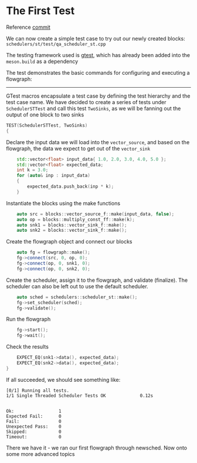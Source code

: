 # The First Test

Reference [commit](https://github.com/gnuradio/newsched/commit/91fe50e87b2a6e1e572cd0dde0e699460d975d86)

We can now create a simple test case to try out our newly created blocks: `schedulers/st/test/qa_scheduler_st.cpp`

The testing framework used is [gtest](https://github.com/google/googletest), which has already been added into the `meson.build` as a dependency

The test demonstrates the basic commands for configuring and executing a flowgraph:

----
GTest macros encapsulate a test case by defining the test hierarchy and the test case name.  We have decided to create a series of tests under `SchedulerSTTest` and call this test `TwoSinks`, as we will be fanning out the output of one block to two sinks

```cpp
TEST(SchedulerSTTest, TwoSinks)
{
```
Declare the input data we will load into the `vector_source`, and based on the flowgraph, the data we expect to get out of the `vector_sink`

```cpp
    std::vector<float> input_data{ 1.0, 2.0, 3.0, 4.0, 5.0 };
    std::vector<float> expected_data;
    int k = 3.0;
    for (auto& inp : input_data)
    {
        expected_data.push_back(inp * k);
    }
```

Instantiate the blocks using the make functions
```cpp
    auto src = blocks::vector_source_f::make(input_data, false);
    auto op = blocks::multiply_const_ff::make(k);
    auto snk1 = blocks::vector_sink_f::make();
    auto snk2 = blocks::vector_sink_f::make();
```
Create the flowgraph object and connect our blocks
```cpp
    auto fg = flowgraph::make();
    fg->connect(src, 0, op, 0);
    fg->connect(op, 0, snk1, 0);
    fg->connect(op, 0, snk2, 0);
```

Create the scheduler, assign it to the flowgraph, and validate (finalize).  The scheduler can also be left out to use the default scheduler.

```cpp
    auto sched = schedulers::scheduler_st::make();
    fg->set_scheduler(sched);
    fg->validate();
```
Run the flowgraph
```cpp
    fg->start();
    fg->wait();
```
Check the results
```cpp
    EXPECT_EQ(snk1->data(), expected_data);
    EXPECT_EQ(snk2->data(), expected_data);
}
```

If all succeeded, we should see something like:

```
[0/1] Running all tests.
1/1 Single Threaded Scheduler Tests OK             0.12s


Ok:                 1   
Expected Fail:      0   
Fail:               0   
Unexpected Pass:    0   
Skipped:            0   
Timeout:            0   
```

There we have it - we ran our first flowgraph through newsched.  Now onto some more advanced topics